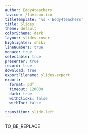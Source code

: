```yaml
---
author: Eddy4teachers
favicon: /favicon.ico
titleTemplate: '%s - Eddy4teachers'
title: Slides
theme: default
colorSchema: dark
layout: slides-cover
highlighter: shiki
lineNumbers: true
monaco: true
selectable: true
presenter: true
record: true
download: true
exportFilename: slides-export
export:
  format: pdf
  timeout: 120000
  dark: true
  withClicks: false
  withToc: false

transition: slide-left
---
```


TO_BE_REPLACE